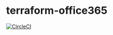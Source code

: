 # terraform-office365

[![CircleCI](https://circleci.com/gh/tiguard/terraform-aws-office365.svg?style=shield)](https://circleci.com/gh/tiguard/terraform-aws-office365)
